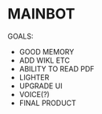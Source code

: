 # MAINBOT
GOALS:
- GOOD MEMORY
- ADD WIKL ETC
- ABILITY TO READ PDF
- LIGHTER
- UPGRADE UI
- VOICE(?)
- FINAL PRODUCT
